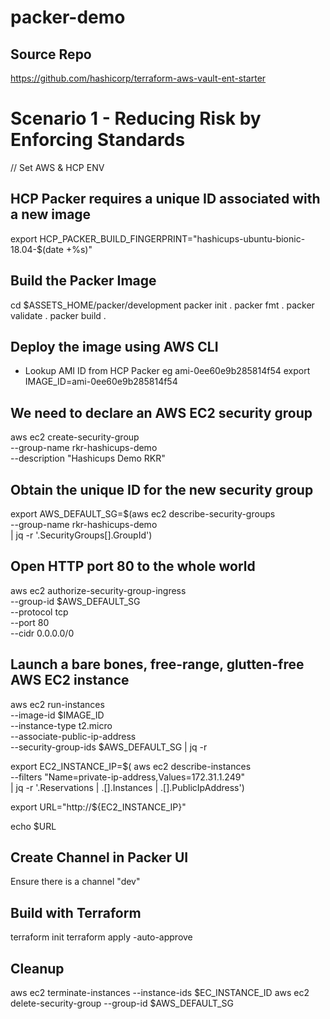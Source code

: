 # packer-demo

## Source Repo
https://github.com/hashicorp/terraform-aws-vault-ent-starter

# Scenario 1 - Reducing Risk by Enforcing Standards
// Set AWS & HCP ENV

## HCP Packer requires a unique ID associated with a new image
export HCP_PACKER_BUILD_FINGERPRINT="hashicups-ubuntu-bionic-18.04-$(date +%s)"

## Build the Packer Image
cd $ASSETS_HOME/packer/development
packer init .
packer fmt .
packer validate .
packer build .

## Deploy the image using AWS CLI
- Lookup AMI ID from HCP Packer eg ami-0ee60e9b285814f54
export IMAGE_ID=ami-0ee60e9b285814f54

## We need to declare an AWS EC2 security group
aws ec2 create-security-group \
--group-name rkr-hashicups-demo \
--description "Hashicups Demo RKR"

## Obtain the unique ID for the new security group
export AWS_DEFAULT_SG=$(aws ec2 describe-security-groups \
--group-name rkr-hashicups-demo \
| jq -r '.SecurityGroups[].GroupId')

## Open HTTP port 80 to the whole world
aws ec2 authorize-security-group-ingress \
--group-id $AWS_DEFAULT_SG \
--protocol tcp \
--port 80 \
--cidr 0.0.0.0/0

## Launch a bare bones, free-range, glutten-free AWS EC2 instance
aws ec2 run-instances \
--image-id $IMAGE_ID \
--instance-type t2.micro \
--associate-public-ip-address \
--security-group-ids $AWS_DEFAULT_SG | jq -r

export EC2_INSTANCE_IP=$( aws ec2 describe-instances \
  --filters "Name=private-ip-address,Values=172.31.1.249" \
  | jq -r '.Reservations | .[].Instances | .[].PublicIpAddress')

export URL="http://${EC2_INSTANCE_IP}"

echo $URL

## Create Channel in Packer UI
Ensure there is a channel "dev"

## Build with Terraform
terraform init
terraform apply -auto-approve

## Cleanup
aws ec2 terminate-instances --instance-ids $EC_INSTANCE_ID
aws ec2 delete-security-group --group-id $AWS_DEFAULT_SG
